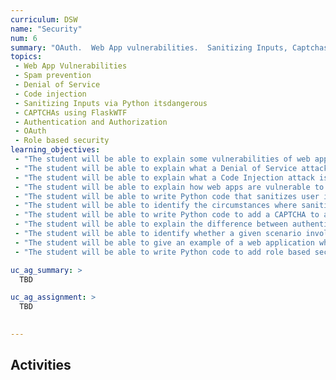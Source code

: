 ```yaml
---
curriculum: DSW
name: "Security"
num: 6
summary: "OAuth.  Web App vulnerabilities.  Sanitizing Inputs, Captchas"
topics:
 - Web App Vulnerabilities
 - Spam prevention
 - Denial of Service
 - Code injection
 - Sanitizing Inputs via Python itsdangerous
 - CAPTCHAs using FlaskWTF
 - Authentication and Authorization
 - OAuth
 - Role based security
learning_objectives:
 - "The student will be able to explain some vulnerabilities of web apps that allow users to update state but that are not secured"
 - "The student will be able to explain what a Denial of Service attack is"
 - "The student will be able to explain what a Code Injection attack is"
 - "The student will be able to explain how web apps are vulnerable to spam if not secured"
 - "The student will be able to write Python code that sanitizes user inputs when appropriate"
 - "The student will be able to identify the circumstances where sanitizing inputs is necessary, and why"
 - "The student will be able to write Python code to add a CAPTCHA to a web application using FlaskWTF"
 - "The student will be able to explain the difference between authentication and authorization"
 - "The student will be able to identify whether a given scenario involves authentication, authorization, neither or both, and explain their answer"
 - "The student will be able to give an example of a web application where role based security is appropriate"
 - "The student will be able to write Python code to add role based security to a simple Flask web application."

uc_ag_summary: >
  TBD

uc_ag_assignment: >
  TBD
  

---
```



## Activities



